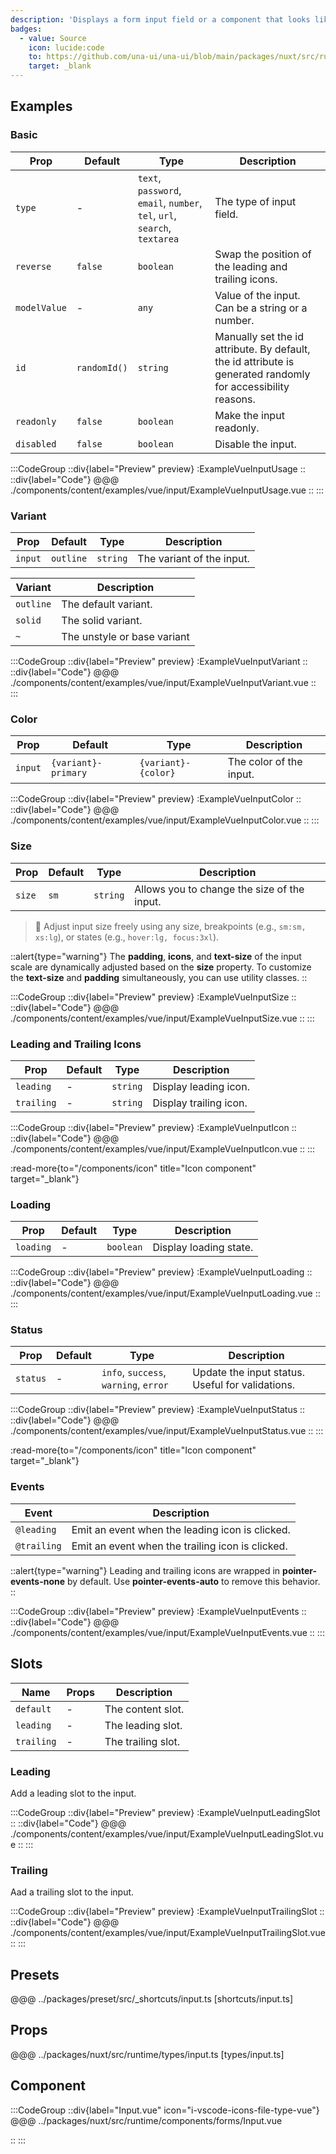 ```yaml
---
description: 'Displays a form input field or a component that looks like an input field.'
badges:
  - value: Source
    icon: lucide:code
    to: https://github.com/una-ui/una-ui/blob/main/packages/nuxt/src/runtime/components/forms/Input.vue
    target: _blank
---
```



## Examples

### Basic

| Prop         | Default      | Type                                                                      | Description                                                                                                  |
| ------------ | ------------ | ------------------------------------------------------------------------- | ------------------------------------------------------------------------------------------------------------ |
| `type`       | -            | `text`, `password`, `email`, `number`, `tel`, `url`, `search`, `textarea` | The type of input field.                                                                                     |
| `reverse`    | `false`      | `boolean`                                                                 | Swap the position of the leading and trailing icons.                                                         |
| `modelValue` | -            | `any`                                                                     | Value of the input. Can be a string or a number.                                                             |
| `id`         | `randomId()` | `string`                                                                  | Manually set the id attribute. By default, the id attribute is generated randomly for accessibility reasons. |
| `readonly`   | `false`      | `boolean`                                                                 | Make the input readonly.                                                                                     |
| `disabled`   | `false`      | `boolean`                                                                 | Disable the input.                                                                                           |

:::CodeGroup
::div{label="Preview" preview}
  :ExampleVueInputUsage
::
::div{label="Code"}
@@@ ./components/content/examples/vue/input/ExampleVueInputUsage.vue
::
:::

### Variant

| Prop    | Default   | Type     | Description               |
| ------- | --------- | -------- | ------------------------- |
| `input` | `outline` | `string` | The variant of the input. |

| Variant   | Description                 |
| --------- | --------------------------- |
| `outline` | The default variant.        |
| `solid`   | The solid variant.          |
| `~`       | The unstyle or base variant |

:::CodeGroup
::div{label="Preview" preview}
  :ExampleVueInputVariant
::
::div{label="Code"}
@@@ ./components/content/examples/vue/input/ExampleVueInputVariant.vue
::
:::

### Color

| Prop    | Default             | Type                | Description             |
| ------- | ------------------- | ------------------- | ----------------------- |
| `input` | `{variant}-primary` | `{variant}-{color}` | The color of the input. |

:::CodeGroup
::div{label="Preview" preview}
  :ExampleVueInputColor
::
::div{label="Code"}
@@@ ./components/content/examples/vue/input/ExampleVueInputColor.vue
::
:::

### Size

| Prop   | Default | Type     | Description                                 |
| ------ | ------- | -------- | ------------------------------------------- |
| `size` | `sm`    | `string` | Allows you to change the size of the input. |

> 🚀 Adjust input size freely using any size, breakpoints (e.g., `sm:sm, xs:lg`), or states (e.g., `hover:lg, focus:3xl`).

::alert{type="warning"}
The **padding**, **icons**, and **text-size** of the input scale are dynamically adjusted based on the **size** property. To customize the **text-size** and **padding** simultaneously, you can use utility classes.
::

:::CodeGroup
::div{label="Preview" preview}
  :ExampleVueInputSize
::
::div{label="Code"}
@@@ ./components/content/examples/vue/input/ExampleVueInputSize.vue
::
:::

### Leading and Trailing Icons

| Prop       | Default | Type     | Description            |
| ---------- | ------- | -------- | ---------------------- |
| `leading`  | -       | `string` | Display leading icon.  |
| `trailing` | -       | `string` | Display trailing icon. |

:::CodeGroup
::div{label="Preview" preview}
  :ExampleVueInputIcon
::
::div{label="Code"}
@@@ ./components/content/examples/vue/input/ExampleVueInputIcon.vue
::
:::

:read-more{to="/components/icon" title="Icon component" target="_blank"}

### Loading

| Prop      | Default | Type      | Description            |
| --------- | ------- | --------- | ---------------------- |
| `loading` | -       | `boolean` | Display loading state. |

:::CodeGroup
::div{label="Preview" preview}
  :ExampleVueInputLoading
::
::div{label="Code"}
@@@ ./components/content/examples/vue/input/ExampleVueInputLoading.vue
::
:::

### Status

| Prop     | Default | Type                                  | Description                                      |
| -------- | ------- | ------------------------------------- | ------------------------------------------------ |
| `status` | -       | `info`, `success`, `warning`, `error` | Update the input status. Useful for validations. |

:::CodeGroup
::div{label="Preview" preview}
  :ExampleVueInputStatus
::
::div{label="Code"}
@@@ ./components/content/examples/vue/input/ExampleVueInputStatus.vue
::
:::

:read-more{to="/components/icon" title="Icon component" target="_blank"}

### Events

| Event       | Description                                      |
| ----------- | ------------------------------------------------ |
| `@leading`  | Emit an event when the leading icon is clicked.  |
| `@trailing` | Emit an event when the trailing icon is clicked. |

::alert{type="warning"}
Leading and trailing icons are wrapped in **pointer-events-none** by default. Use **pointer-events-auto** to remove this behavior.
::

:::CodeGroup
::div{label="Preview" preview}
  :ExampleVueInputEvents
::
::div{label="Code"}
@@@ ./components/content/examples/vue/input/ExampleVueInputEvents.vue
::
:::

## Slots

| Name       | Props | Description        |
| ---------- | ----- | ------------------ |
| `default`  | -     | The content slot.  |
| `leading`  | -     | The leading slot.  |
| `trailing` | -     | The trailing slot. |

### Leading

Add a leading slot to the input.

:::CodeGroup
::div{label="Preview" preview}
  :ExampleVueInputLeadingSlot
::
::div{label="Code"}
@@@ ./components/content/examples/vue/input/ExampleVueInputLeadingSlot.vue
::
:::

### Trailing

Aad a trailing slot to the input.

:::CodeGroup
::div{label="Preview" preview}
  :ExampleVueInputTrailingSlot
::
::div{label="Code"}
@@@ ./components/content/examples/vue/input/ExampleVueInputTrailingSlot.vue
::
:::

## Presets

@@@ ../packages/preset/src/_shortcuts/input.ts [shortcuts/input.ts]

## Props

@@@ ../packages/nuxt/src/runtime/types/input.ts [types/input.ts]

## Component

:::CodeGroup
::div{label="Input.vue" icon="i-vscode-icons-file-type-vue"}
@@@ ../packages/nuxt/src/runtime/components/forms/Input.vue

::
:::
